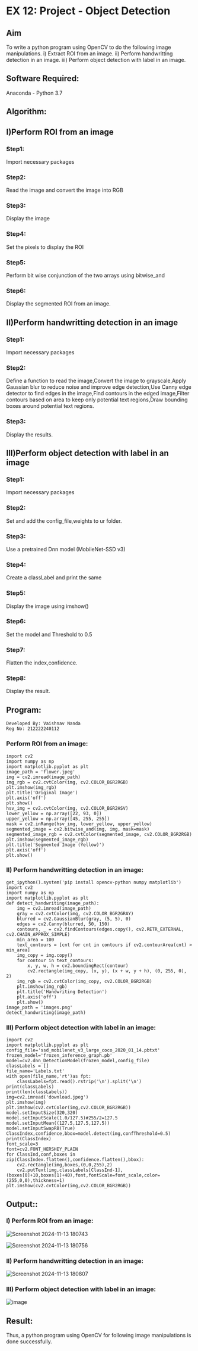 # EX 12: Project - Object Detection
## Aim
To write a python program using OpenCV to do the following image manipulations.
i) Extract ROI from  an image.
ii) Perform handwritting detection in an image.
iii) Perform object detection with label in an image.
## Software Required:
Anaconda - Python 3.7
## Algorithm:
## I)Perform ROI from an image
### Step1:
Import necessary packages 
### Step2:
Read the image and convert the image into RGB
### Step3:
Display the image
### Step4:
Set the pixels to display the ROI 
### Step5:
Perform bit wise conjunction of the two arrays  using bitwise_and 
### Step6:
Display the segmented ROI from an image.
## II)Perform handwritting detection in an image
### Step1:
Import necessary packages 
### Step2:
Define a function to read the image,Convert the image to grayscale,Apply Gaussian blur to reduce noise and improve edge detection,Use Canny edge detector to find edges in the image,Find contours in the edged image,Filter contours based on area to keep only potential text regions,Draw bounding boxes around potential text regions.
### Step3:
Display the results.
## III)Perform object detection with label in an image
### Step1:
Import necessary packages 
### Step2:
Set and add the config_file,weights to ur folder.
### Step3:
Use a pretrained Dnn model (MobileNet-SSD v3)
### Step4:
Create a classLabel and print the same
### Step5:
Display the image using imshow()
### Step6:
Set the model and Threshold to 0.5
### Step7:
Flatten the index,confidence.
### Step8:
Display the result.

## Program:
```
Developed By: Vaishnav Nanda
Reg No: 212222240112
```

### Perform ROI from an image:
```
import cv2
import numpy as np
import matplotlib.pyplot as plt
image_path = 'flower.jpeg'
img = cv2.imread(image_path)
img_rgb = cv2.cvtColor(img, cv2.COLOR_BGR2RGB)
plt.imshow(img_rgb)
plt.title('Original Image')
plt.axis('off')
plt.show()
hsv_img = cv2.cvtColor(img, cv2.COLOR_BGR2HSV)
lower_yellow = np.array([22, 93, 0])
upper_yellow = np.array([45, 255, 255])
mask = cv2.inRange(hsv_img, lower_yellow, upper_yellow)
segmented_image = cv2.bitwise_and(img, img, mask=mask)
segmented_image_rgb = cv2.cvtColor(segmented_image, cv2.COLOR_BGR2RGB)
plt.imshow(segmented_image_rgb)
plt.title('Segmented Image (Yellow)')
plt.axis('off')
plt.show()
```
### II) Perform handwritting detection in an image:
```
get_ipython().system('pip install opencv-python numpy matplotlib')
import cv2
import numpy as np
import matplotlib.pyplot as plt
def detect_handwriting(image_path):
    img = cv2.imread(image_path)
    gray = cv2.cvtColor(img, cv2.COLOR_BGR2GRAY)
    blurred = cv2.GaussianBlur(gray, (5, 5), 0)
    edges = cv2.Canny(blurred, 50, 150)
    contours, _ = cv2.findContours(edges.copy(), cv2.RETR_EXTERNAL, cv2.CHAIN_APPROX_SIMPLE)
    min_area = 100
    text_contours = [cnt for cnt in contours if cv2.contourArea(cnt) > min_area]
    img_copy = img.copy()
    for contour in text_contours:
        x, y, w, h = cv2.boundingRect(contour)
        cv2.rectangle(img_copy, (x, y), (x + w, y + h), (0, 255, 0), 2)
    img_rgb = cv2.cvtColor(img_copy, cv2.COLOR_BGR2RGB)
    plt.imshow(img_rgb)
    plt.title('Handwriting Detection')
    plt.axis('off')
    plt.show()
image_path = 'images.png'
detect_handwriting(image_path)
```
### III) Perform object detection with label in an image:
```
import cv2
import matplotlib.pyplot as plt
config_file='ssd_mobilenet_v3_large_coco_2020_01_14.pbtxt'
frozen_model='frozen_inference_graph.pb'
model=cv2.dnn_DetectionModel(frozen_model,config_file)
classLabels = []
file_name='Labels.txt'
with open(file_name,'rt')as fpt:
    classLabels=fpt.read().rstrip('\n').split('\n')
print(classLabels)
print(len(classLabels))
img=cv2.imread('download.jpeg')
plt.imshow(img)
plt.imshow(cv2.cvtColor(img,cv2.COLOR_BGR2RGB))
model.setInputSize(320,320)
model.setInputScale(1.0/127.5)#255/2=127.5
model.setInputMean((127.5,127.5,127.5))
model.setInputSwapRB(True)
ClassIndex,confidence,bbox=model.detect(img,confThreshold=0.5)
print(ClassIndex)
font_scale=3
font=cv2.FONT_HERSHEY_PLAIN
for ClassInd,conf,boxes in zip(ClassIndex.flatten(),confidence.flatten(),bbox):
    cv2.rectangle(img,boxes,(0,0,255),2)
    cv2.putText(img,classLabels[ClassInd-1],(boxes[0]+10,boxes[1]+40),font,fontScale=font_scale,color=(255,0,0),thickness=1)
plt.imshow(cv2.cvtColor(img,cv2.COLOR_BGR2RGB))
```
## Output::
### I) Perform ROI from an image:

![Screenshot 2024-11-13 180743](https://github.com/user-attachments/assets/0625a3d9-5741-4cc8-8b73-937024a438cd)

![Screenshot 2024-11-13 180756](https://github.com/user-attachments/assets/51a6a9cb-3b75-4498-a710-6921ce7a4ce2)

### II) Perform handwritting detection in an image:

![Screenshot 2024-11-13 180807](https://github.com/user-attachments/assets/03f4942b-2bec-4343-81f3-6bbd9e328325)

### III) Perform object detection with label in an image:

![image](https://github.com/user-attachments/assets/0599ec8d-6e35-4408-88e0-c4c619310a1a)


## Result:
Thus, a python program using OpenCV for following image manipulations is done successfully.
